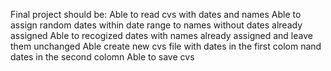 Final project should be:
Able to read cvs with dates and names
Able to assign random dates within date range to names without dates already assigned
Able to recogized dates with names already assigned and leave them unchanged
Able create new cvs file with dates in the first colom nand dates in the second colomn 
Able to save cvs 
